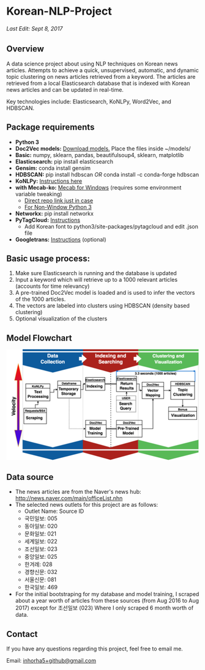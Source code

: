 # Korean-NLP-Project

###### Last Edit: Sept 8, 2017

## Overview
A data science project about using NLP techniques on Korean news articles. Attempts to achieve a quick, unsupervised, automatic, and dynamic topic clustering on news articles retrieved from a keyword. The articles are retrieved from a local Elasticsearch database that is indexed with Korean news articles and can be updated in real-time.

Key technologies include: Elasticsearch, KoNLPy, Word2Vec, and HDBSCAN.

## Package requirements
 * **Python 3**
 * **Doc2Vec models:** [Download models.](https://drive.google.com/open?id=0BzwG1B4-gvAfbTh0ZTR4Nk9GcFU) Place the files inside ~/models/
 * **Basic:** numpy, sklearn, pandas, beautifulsoup4, sklearn, matplotlib
 * **Elasticsearch:** pip install elasticsearch
 * **Gensim:** conda install gensim
 * **HDBSCAN:** pip install hdbscan _OR_ conda install -c conda-forge hdbscan
 * **KoNLPy:** [Instructions here](http://konlpy.org/en/v0.4.4/install/)
 * **with Mecab-ko:** [Mecab for Windows](https://groups.google.com/d/msg/eunjeon/Dzohqj4n3QI/WytnB4oZAgAJ) (requires some environment variable tweaking)
    * [Direct repo link just in case](https://github.com/Pusnow/mecab-ko-msvc)
    * [For Non-Window Python 3](https://bitbucket.org/eunjeon/mecab-ko-dic)
 * **Networkx:** pip install networkx
 * **PyTagCloud:** [Instructions](https://github.com/atizo/PyTagCloud)
    * Add Korean font to python3/site-packages/pytagcloud and edit .json file
 * **Googletrans:** [Instructions](https://pypi.python.org/pypi/googletrans) (optional)

## Basic usage process:
 1. Make sure Elasticsearch is running and the database is updated
 1. Input a keyword which will retrieve up to a 1000 relevant articles (accounts for time relevancy)
 1. A pre-trained Doc2Vec model is loaded and is used to infer the vectors of the 1000 articles.
 1. The vectors are labeled into clusters using HDBSCAN (density based clustering)
 1. Optional visualization of the clusters

## Model Flowchart
![Model diagram](/Diagram.png)

## Data source
 * The news articles are from the Naver's news hub: http://news.naver.com/main/officeList.nhn
 * The selected news outlets for this project are as follows:
    * Outlet Name: Source ID
    * 국민일보: 005
    * 동아일보: 020
    * 문화일보: 021
    * 세계일보: 022
    * 조선일보: 023
    * 중앙일보: 025
    * 한겨례: 028
    * 경향신문: 032
    * 서울신문: 081
    * 한국일보: 469
 * For the initial bootstraping for my database and model training, I scraped about a year worth of articles from these sources (from Aug 2016 to Aug 2017) except for 조선일보 (023) Where I only scraped 6 month worth of data.

## Contact
If you have any questions regarding this project, feel free to email me.

Email: inhorha5+github@gmail.com

